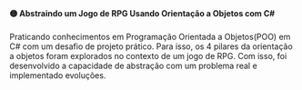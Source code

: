 #### :yellow_circle: Abstraindo um Jogo de RPG Usando Orientação a Objetos com C#

Praticando conhecimentos em Programação Orientada a Objetos(POO) em C# com um desafio de projeto prático. Para isso, os 4 pilares da orientação a objetos foram explorados no contexto de um jogo de RPG. Com isso, foi desenvolvido a capacidade de abstração com um problema real e implementado evoluções.
